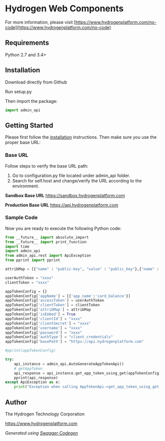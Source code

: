# Hydrogen Web Components

For more information, please visit [https://www.hydrogenplatform.com/no-code](https://www.hydrogenplatform.com/no-code)

## Requirements
Python 2.7 and 3.4+

## Installation

Download directly from Github

Run setup.py

Then import the package:
```python
import admin_api
```

## Getting Started

Please first follow the [installation](#installation) instructions. Then make sure you use the proper base URL:

### Base URL
Follow steps to verify the base URL path:

1. Go to configuration.py file located under admin_api folder.
2. Search for self.host and change/verify the URL according to the environment.

**Sandbox Base URL**
https://sandbox.hydrogenplatform.com

**Production Base URL**
https://api.hydrogenplatform.com

### Sample Code
Now you are ready to execute the following Python code:

```python
from __future__ import absolute_import
from __future__ import print_function
import time
import admin_api
from admin_api.rest import ApiException
from pprint import pprint

attribMap = [{"name" : "public-key", "value" : "public_key"},{"name" : "client-id", "value" : "xxxx"}, {"name" : "card-id", "value" : "xxxx"}]

userAuthToken = "xxxx"
clientToken = "xxxx"

appTokenConfig = {}
appTokenConfig['appName'] = [{'app_name':'card_balance'}]
appTokenConfig['accessToken'] = userAuthToken
appTokenConfig['clientToken'] = clientToken
appTokenConfig['attribMap'] = attribMap
appTokenConfig['isEmbed'] = True
appTokenConfig['clientId'] = "xxxx"
appTokenConfig['clientSecret'] = "xxxx"
appTokenConfig['username'] = "xxxx"
appTokenConfig['password'] = "xxxx"
appTokenConfig['authType'] = "client_credentials"
appTokenConfig['basePath'] = "https://api.hydrogenplatform.com"

#pprint(appTokenConfig)

try:
    api_instance = admin_api.AutoGenerateAppTokenApi()
    # getAppToken
    api_response = api_instance.get_app_token_using_get(appTokenConfig)
    pprint(api_response)
except ApiException as e:
    print("Exception when calling AppTokenApi->get_app_token_using_get: %s\n" % e)
```

## Author
The Hydrogen Technology Corporation

https://www.hydrogenplatform.com

*Generated using [Swagger Codegen](https://github.com/swagger-api/swagger-codegen)*
